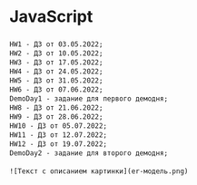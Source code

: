 # JavaScript

### 
> 
    
    HW1 - ДЗ от 03.05.2022;
    HW2 - ДЗ от 10.05.2022;
    HW3 - ДЗ от 17.05.2022;
    HW4 - ДЗ от 24.05.2022;
    HW5 - ДЗ от 31.05.2022;
    HW6 - ДЗ от 07.06.2022;
    DemoDay1 - задание для первого демодня;
    HW8 - ДЗ от 21.06.2022;
    HW9 - ДЗ от 28.06.2022;
    HW10 - ДЗ от 05.07.2022;
    HW11 - ДЗ от 12.07.2022;
    HW12 - ДЗ от 19.07.2022;
    DemoDay2 - задание для второго демодня;
    
    ![Текст с описанием картинки](er-модель.png)
